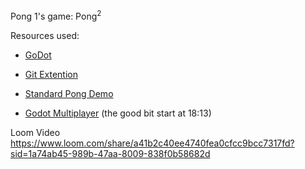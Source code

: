 Pong 1's game: Pong<sup>2</sup>

Resources used:
- [GoDot](https://godotengine.org/)
- [Git Extention](https://godotengine.org/asset-library/asset/1581)
- [Standard Pong Demo](https://www.youtube.com/watch?v=kr1BoEbuveI)


- [Godot Multiplayer](https://youtu.be/e0JLO_5UgQo?si=pSRFsSxWD0kp0cik) (the good bit start at 18:13)


Loom Video https://www.loom.com/share/a41b2c40ee4740fea0cfcc9bcc7317fd?sid=1a74ab45-989b-47aa-8009-838f0b58682d
